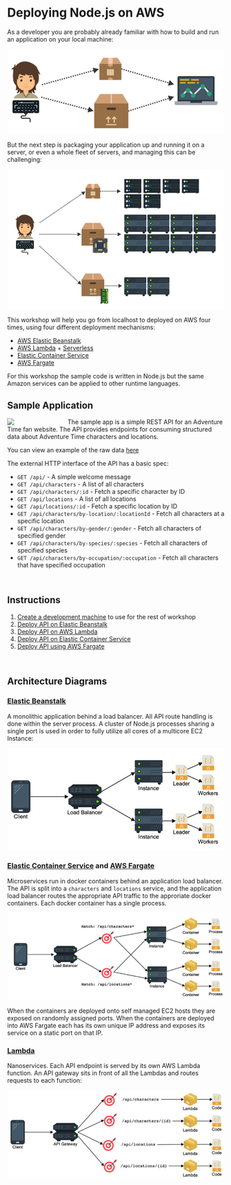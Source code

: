 # Deploying Node.js on AWS

As a developer you are probably already familiar with how to build and run an application on your local machine:

![small localhost](1%20-%20Development%20Environment/images/localhost.png)

But the next step is packaging your application up and running it on a server, or even a whole fleet of servers, and managing this can be challenging:

![large deployment](1%20-%20Development%20Environment/images/deployment.png)

This workshop will help you go from localhost to deployed on AWS four times, using four different deployment mechanisms:

- [AWS Elastic Beanstalk](https://aws.amazon.com/elasticbeanstalk/)
- [AWS Lambda](https://aws.amazon.com/lambda/) + [Serverless](https://serverless.com/)
- [Elastic Container Service](https://aws.amazon.com/ecs/)
- [AWS Fargate](https://aws.amazon.com/fargate/)

For this workshop the sample code is written in Node.js but the same Amazon services can be applied to other runtime languages.

## Sample Application

<img align="left" width="140" src="https://github.com/nathanpeck/nodejs-aws-workshop/blob/master/1%20-%20Development%20Environment/images/adventure-time.png">
The sample app is a simple REST API for an Adventure Time fan website. The API provides endpoints for consuming structured data about Adventure Time characters and locations.

You can view an example of the raw data [here](2%20-%20Elastic%20Beanstalk/code/db.json)

The external HTTP interface of the API has a basic spec:

- `GET /api/` - A simple welcome message
- `GET /api/characters` - A list of all characters
- `GET /api/characters/:id` - Fetch a specific character by ID
- `GET /api/locations` - A list of all locations
- `GET /api/locations/:id` - Fetch a specific location by ID
- `GET /api/characters/by-location/:locationId` - Fetch all characters at a specific location
- `GET /api/characters/by-gender/:gender` - Fetch all characters of specified gender
- `GET /api/characters/by-species/:species` - Fetch all characters of specified species
- `GET /api/characters/by-occupation/:occupation` - Fetch all characters that have specified occupation

&nbsp;

## Instructions

1. [Create a development machine](1%20-%20Development%20Environment/) to use for the rest of workshop
2. [Deploy API on Elastic Beanstalk](2%20-%20Elastic%20Beanstalk/)
3. [Deploy API on AWS Lambda](3%20-%20Serverless%20Lambda/)
4. [Deploy API on Elastic Container Service](4%20-%20Elastic%20Container%20Service/)
5. [Deploy API using AWS Fargate](5%20-%20AWS%20Fargate/)

&nbsp;

## Architecture Diagrams

### [Elastic Beanstalk](2%20-%20Elastic%20Beanstalk/)

A monolithic application behind a load balancer. All API route handling is done within the server process. A cluster of Node.js processes sharing a single port is used in order to fully utilize all cores of a multicore EC2 Instance:

![elastic beanstalk](1%20-%20Development%20Environment/images/elastic-beanstalk-architecture.png)

### [Elastic Container Service](4%20-%20Elastic%20Container%20Service/) and [AWS Fargate](5%20-%20AWS%20Fargate/)

Microservices run in docker containers behind an application load balancer. The API is split into a `characters` and `locations` service, and the application load balancer routes the appropriate API traffic to the approriate docker containers. Each docker container has a single process.

![elastic container service](1%20-%20Development%20Environment/images/ecs-architecture.png)

When the containers are deployed onto self managed EC2 hosts they are exposed on randomly assigned ports. When the containers are deployed into AWS Fargate each has its own unique IP address and exposes its service on a static port on that IP.

### [Lambda](3%20-%20Serverless%20Lambda/)

Nanoservices. Each API endpoint is served by its own AWS Lambda function. An API gateway sits in front of all the Lambdas and routes requests to each function:

![lambda](1%20-%20Development%20Environment/images/lambda-architecture.png)
